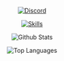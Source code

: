 <p align="center">
  <a href="https://discord.com/users/251794521908576257" target="_blank">
    <img src="https://discord.c99.nl/widget/theme-2/251794521908576257.png" alt="Discord" />
  </a>
</p>

<p align="center">
  <a href="https://skillicons.dev">
    <img src="https://skillicons.dev/icons?i=cpp,css,discord,golang,html,js,mongodb,nodejs,php,python,ts,bootstrap" alt="Skills" />
  </a>
</p>

<p align="center">
  <img src="https://github-readme-stats.vercel.app/api?username=Bluyx&theme=blueberry&count_private=true&hide_border=true&line_height=20" alt="Github Stats" />
</p>

<p align="center">
  <img src="https://github-readme-stats.vercel.app/api/top-langs/?username=Bluyx&layout=compact&theme=blueberry&count_private=true&hide_border=true" alt="Top Languages" />
</p>
